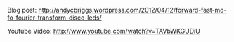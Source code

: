 Blog post:
http://andycbriggs.wordpress.com/2012/04/12/forward-fast-mo-fo-fourier-transform-disco-leds/

Youtube Video:
http://www.youtube.com/watch?v=TAVbWKGUDiU
